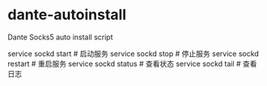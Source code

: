 # dante-autoinstall
Dante Socks5 auto install script

service sockd start      # 启动服务
service sockd stop       # 停止服务
service sockd restart    # 重启服务
service sockd status     # 查看状态
service sockd tail       # 查看日志
